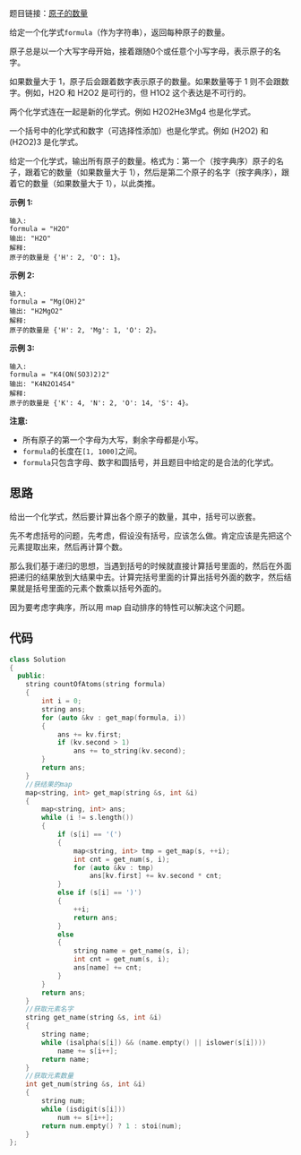 题目链接：[原子的数量](https://leetcode-cn.com/problems/number-of-atoms/)


给定一个化学式`formula`（作为字符串），返回每种原子的数量。

原子总是以一个大写字母开始，接着跟随0个或任意个小写字母，表示原子的名字。

如果数量大于 1，原子后会跟着数字表示原子的数量。如果数量等于 1 则不会跟数字。例如，H2O 和 H2O2 是可行的，但 H1O2 这个表达是不可行的。

两个化学式连在一起是新的化学式。例如 H2O2He3Mg4 也是化学式。

一个括号中的化学式和数字（可选择性添加）也是化学式。例如 (H2O2) 和 (H2O2)3 是化学式。

给定一个化学式，输出所有原子的数量。格式为：第一个（按字典序）原子的名子，跟着它的数量（如果数量大于 1），然后是第二个原子的名字（按字典序），跟着它的数量（如果数量大于 1），以此类推。

**示例 1:**

```
输入: 
formula = "H2O"
输出: "H2O"
解释: 
原子的数量是 {'H': 2, 'O': 1}。
```

**示例 2:**

```
输入: 
formula = "Mg(OH)2"
输出: "H2MgO2"
解释: 
原子的数量是 {'H': 2, 'Mg': 1, 'O': 2}。
```

**示例 3:**

```
输入: 
formula = "K4(ON(SO3)2)2"
输出: "K4N2O14S4"
解释: 
原子的数量是 {'K': 4, 'N': 2, 'O': 14, 'S': 4}。
```

**注意:**

- 所有原子的第一个字母为大写，剩余字母都是小写。
- `formula`的长度在`[1, 1000]`之间。
- `formula`只包含字母、数字和圆括号，并且题目中给定的是合法的化学式。

## 思路

给出一个化学式，然后要计算出各个原子的数量，其中，括号可以嵌套。

先不考虑括号的问题，先考虑，假设没有括号，应该怎么做。肯定应该是先把这个元素提取出来，然后再计算个数。

那么我们基于递归的思想，当遇到括号的时候就直接计算括号里面的，然后在外面把递归的结果放到大结果中去。计算完括号里面的计算出括号外面的数字，然后结果就是括号里面的元素个数乘以括号外面的。

因为要考虑字典序，所以用 map 自动排序的特性可以解决这个问题。

## 代码

```cpp
class Solution
{
  public:
    string countOfAtoms(string formula)
    {
        int i = 0;
        string ans;
        for (auto &kv : get_map(formula, i))
        {
            ans += kv.first;
            if (kv.second > 1)
                ans += to_string(kv.second);
        }
        return ans;
    }
    //获结果的map
    map<string, int> get_map(string &s, int &i)
    {
        map<string, int> ans;
        while (i != s.length())
        {
            if (s[i] == '(')
            {
                map<string, int> tmp = get_map(s, ++i);
                int cnt = get_num(s, i);
                for (auto &kv : tmp)
                    ans[kv.first] += kv.second * cnt;
            }
            else if (s[i] == ')')
            {
                ++i;
                return ans;
            }
            else
            {
                string name = get_name(s, i);
                int cnt = get_num(s, i);
                ans[name] += cnt;
            }
        }
        return ans;
    }
    //获取元素名字
    string get_name(string &s, int &i)
    {
        string name;
        while (isalpha(s[i]) && (name.empty() || islower(s[i])))
            name += s[i++];
        return name;
    }
    //获取元素数量
    int get_num(string &s, int &i)
    {
        string num;
        while (isdigit(s[i]))
            num += s[i++];
        return num.empty() ? 1 : stoi(num);
    }
};
```

